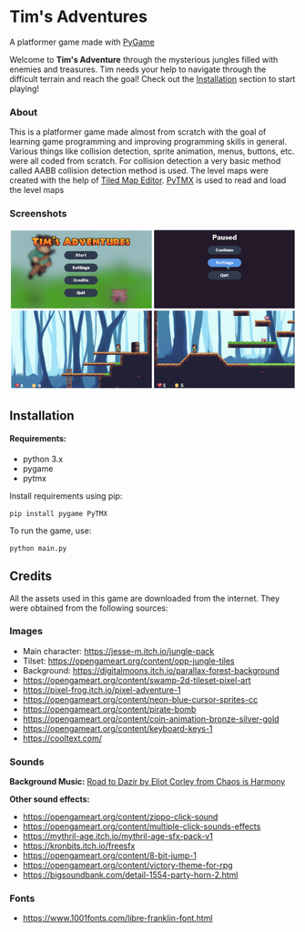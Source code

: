 Tim's Adventures
================

A platformer game made with [PyGame](www.pygame.org)

Welcome to **Tim's Adventure** through the mysterious jungles filled with enemies and treasures. Tim needs your help to 
navigate through the difficult terrain and reach the goal! Check out the [Installation](#installation) section to start playing!

### About
This is a platformer game made almost from scratch with the goal of learning game programming and 
improving programming skills in general. Various things like collision detection, sprite animation, menus, buttons, etc.
were all coded from scratch. For collision detection a very basic method called AABB collision detection method is used. 
The level maps were created with the help of [Tiled Map Editor](https://www.mapeditor.org/).
[PyTMX](https://github.com/bitcraft/PyTMX) is used to read and load the level maps

### Screenshots
![Screenshot](./Screenshots/screenshot_collage.png)

Installation
-------------
#### Requirements:
* python 3.x
* pygame
* pytmx

Install requirements using pip:
```
pip install pygame PyTMX
```

To run the game, use:
```
python main.py
```

Credits
-------
All the assets used in this game are downloaded from the internet. They were obtained
from the following sources:

### Images
* Main character: https://jesse-m.itch.io/jungle-pack
* Tilset: https://opengameart.org/content/opp-jungle-tiles
* Background: https://digitalmoons.itch.io/parallax-forest-background
* https://opengameart.org/content/swamp-2d-tileset-pixel-art
* https://pixel-frog.itch.io/pixel-adventure-1
* https://opengameart.org/content/neon-blue-cursor-sprites-cc
* https://opengameart.org/content/pirate-bomb
* https://opengameart.org/content/coin-animation-bronze-silver-gold
* https://opengameart.org/content/keyboard-keys-1
* https://cooltext.com/

### Sounds
**Background Music:**
[Road to Dazir by Eliot Corley from Chaos is Harmony](https://opengameart.org/content/outdoor-environment-music)

**Other sound effects:**
* https://opengameart.org/content/zippo-click-sound
* https://opengameart.org/content/multiple-click-sounds-effects
* https://mythril-age.itch.io/mythril-age-sfx-pack-v1
* https://kronbits.itch.io/freesfx
* https://opengameart.org/content/8-bit-jump-1
* https://opengameart.org/content/victory-theme-for-rpg
* https://bigsoundbank.com/detail-1554-party-horn-2.html

### Fonts
* https://www.1001fonts.com/libre-franklin-font.html